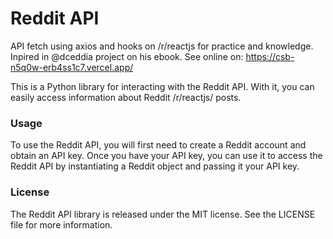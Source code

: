# Reddit API

API fetch using axios and hooks on /r/reactjs for practice and knowledge. Inpired in @dceddia project on his ebook. See online on: https://csb-n5q0w-erb4ss1c7.vercel.app/

This is a Python library for interacting with the Reddit API. With it, you can easily access information about Reddit /r/reactjs/ posts.

### Usage
To use the Reddit API, you will first need to create a Reddit account and obtain an API key. Once you have your API key, you can use it to access the Reddit API by instantiating a Reddit object and passing it your API key.

### License
The Reddit API library is released under the MIT license. See the LICENSE file for more information.
